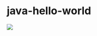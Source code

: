 # java-hello-world
<img src="http://cdn-ak.f.st-hatena.com/images/fotolife/t/tyoshikawa1106/20151111/20151111215349.png" />
